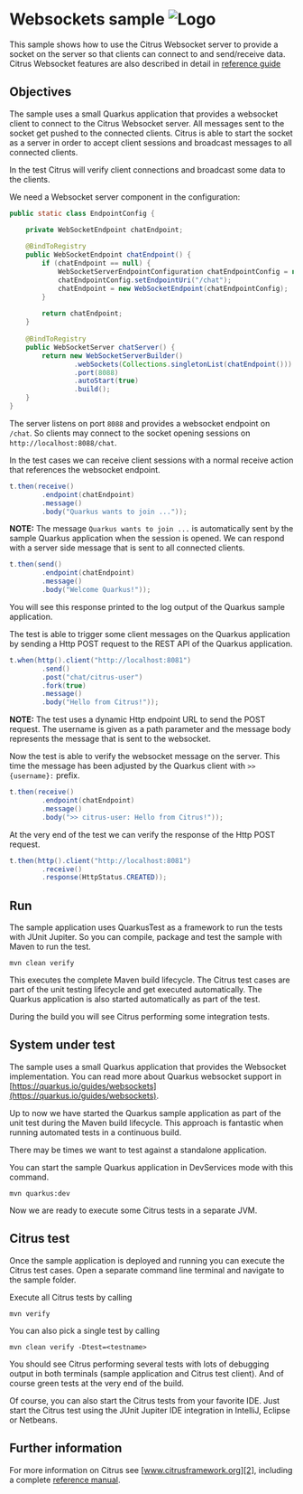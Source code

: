 Websockets sample ![Logo][1]
==============

This sample shows how to use the Citrus Websocket server to provide a socket on the server so that clients can connect to and send/receive data. 
Citrus Websocket features are also described in detail in [reference guide][4]

Objectives
---------

The sample uses a small Quarkus application that provides a websocket client to connect to the Citrus Websocket server.
All messages sent to the socket get pushed to the connected clients.
Citrus is able to start the socket as a server in order to accept client sessions and broadcast messages to all connected clients.

In the test Citrus will verify client connections and broadcast some data to the clients.

We need a Websocket server component in the configuration:

```java
public static class EndpointConfig {

    private WebSocketEndpoint chatEndpoint;
   
    @BindToRegistry
    public WebSocketEndpoint chatEndpoint() {
        if (chatEndpoint == null) {
            WebSocketServerEndpointConfiguration chatEndpointConfig = new WebSocketServerEndpointConfiguration();
            chatEndpointConfig.setEndpointUri("/chat");
            chatEndpoint = new WebSocketEndpoint(chatEndpointConfig);
        }
      
        return chatEndpoint;
    }
   
    @BindToRegistry
    public WebSocketServer chatServer() {
        return new WebSocketServerBuilder()
                .webSockets(Collections.singletonList(chatEndpoint()))
                .port(8088)
                .autoStart(true)
                .build();
    }
}
```

The server listens on port `8088` and provides a websocket endpoint on `/chat`.
So clients may connect to the socket opening sessions on `http://localhost:8088/chat`.

In the test cases we can receive client sessions with a normal receive action that references the websocket endpoint.

```java
t.then(receive()
        .endpoint(chatEndpoint)
        .message()
        .body("Quarkus wants to join ..."));
```

**NOTE:**  The message `Quarkus wants to join ...` is automatically sent by the sample Quarkus application when the session is opened. 
We can respond with a server side message that is sent to all connected clients.

```java
t.then(send()
        .endpoint(chatEndpoint)
        .message()
        .body("Welcome Quarkus!"));
```

You will see this response printed to the log output of the Quarkus sample application.

The test is able to trigger some client messages on the Quarkus application by sending a Http POST request to the REST API of the Quarkus application.

```java
t.when(http().client("http://localhost:8081")
        .send()
        .post("chat/citrus-user")
        .fork(true)
        .message()
        .body("Hello from Citrus!"));
```

**NOTE:** The test uses a dynamic Http endpoint URL to send the POST request. 
The username is given as a path parameter and the message body represents the message that is sent to the websocket.

Now the test is able to verify the websocket message on the server.
This time the message has been adjusted by the Quarkus client with `>> {username}:` prefix.

```java
t.then(receive()
        .endpoint(chatEndpoint)
        .message()
        .body(">> citrus-user: Hello from Citrus!"));
```

At the very end of the test we can verify the response of the Http POST request.

```java
t.then(http().client("http://localhost:8081")
        .receive()
        .response(HttpStatus.CREATED));
```

Run
---------

The sample application uses QuarkusTest as a framework to run the tests with JUnit Jupiter. 
So you can compile, package and test the sample with Maven to run the test.
 
```shell
mvn clean verify
```

This executes the complete Maven build lifecycle.
The Citrus test cases are part of the unit testing lifecycle and get executed automatically.
The Quarkus application is also started automatically as part of the test.

During the build you will see Citrus performing some integration tests.

System under test
---------

The sample uses a small Quarkus application that provides the Websocket implementation.
You can read more about Quarkus websocket support in [https://quarkus.io/guides/websockets](https://quarkus.io/guides/websockets).

Up to now we have started the Quarkus sample application as part of the unit test during the Maven build lifecycle. 
This approach is fantastic when running automated tests in a continuous build.
  
There may be times we want to test against a standalone application.  

You can start the sample Quarkus application in DevServices mode with this command.

```shell
mvn quarkus:dev
```

Now we are ready to execute some Citrus tests in a separate JVM.

Citrus test
---------

Once the sample application is deployed and running you can execute the Citrus test cases.
Open a separate command line terminal and navigate to the sample folder.

Execute all Citrus tests by calling

```shell
mvn verify
```

You can also pick a single test by calling

```shell
mvn clean verify -Dtest=<testname>
```

You should see Citrus performing several tests with lots of debugging output in both terminals (sample application
and Citrus test client). 
And of course green tests at the very end of the build.

Of course, you can also start the Citrus tests from your favorite IDE.
Just start the Citrus test using the JUnit Jupiter IDE integration in IntelliJ, Eclipse or Netbeans.

Further information
---------

For more information on Citrus see [www.citrusframework.org][2], including
a complete [reference manual][3].

 [1]: https://citrusframework.org/img/brand-logo.png "Citrus"
 [2]: https://citrusframework.org
 [3]: https://citrusframework.org/reference/html/
 [4]: https://citrusframework.org/reference/html#websocket
